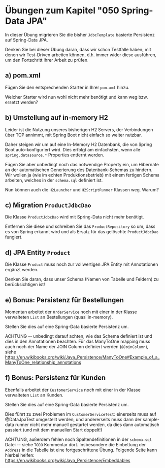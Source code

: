 # Übungen zum Kapitel "050 Spring-Data JPA"

In dieser Übung migrieren Sie die bisher `JdbcTemplate` basierte Persistenz
auf Spring-Data JPA.

Denken Sie bei dieser Übung daran, dass wir schon Testfälle haben, mit denen wir
Test-Driven arbeiten können, d.h. immer wider diese ausführen, um den Fortschritt Ihrer
Arbeit zu prüfen.

## a) pom.xml

Fügen Sie den entsprechenden Starter in Ihrer `pom.xml` hinzu.

Welcher Starter wird nun wohl nicht mehr benötigt und kann weg bzw. ersetzt werden?

## b) Umstellung auf in-memory H2

Leider ist die Nutzung unseres bisherigen H2 Servers, der Verbindungen über TCP
annimmt, mit Spring Boot nicht einfach so weiter nutzbar.

Daher steigen wir um auf eine In-Memory H2 Datenbank, die von Spring Boot
auto-konfiguriert wird. Dies erfolgt am einfachsten, wenn alle `spring.datasource.*`
Properties entfernt werden.

Fügen Sie aber unbedingt noch das notwendige Property ein, um Hibernate an der automatischen
Generierung des Datenbank-Schemas zu hindern. Wir wollen ja (wie im echten
Produktionsbetrieb) mit einem fertigen Schema arbeiten, welches in der `schema.sql`
definiert ist.

Nun können auch die `H2Launcher` und `H2ScriptRunner` Klassen weg. Warum?

## c) Migration `ProductJdbcDao`

Die Klasse `ProductJdbcDao` wird mit Spring-Data nicht mehr benötigt.

Entfernen Sie diese und schreiben Sie das `ProductRepository` so um, dass es von Spring erkannt wird
und als Ersatz für das gelöschte `ProductJdbcDao` fungiert.

## d) JPA Entity `Product`

Die Klasse `Product` muss noch zur vollwertigen JPA Entity mit Annotationen ergänzt werden.

Denken Sie daran, dass unser Schema (Namen von Tabelle und Feldern) zu berücksichtigen ist!

## e) Bonus: Persistenz für Bestellungen

Momentan arbeitet der `OrderService` noch mit einer in der Klasse verwalteten `List` an
Bestellungen (quasi in-memory).

Stellen Sie dies auf eine Spring-Data basierte Persistenz um.

ACHTUNG -- unbedingt darauf achten, wie das Schema definiert ist und dies in den
Annotationen beachten. Für das ManyToOne mapping muss auch noch der Name der JOIN
Column definiert werden (`@JoinColumn`),
siehe https://en.wikibooks.org/wiki/Java_Persistence/ManyToOne#Example_of_a_ManyToOne_relationship_annotations

## f) Bonus: Persistenz für Kunden

Ebenfalls arbeitet der `CustomerService` noch mit einer in der Klasse verwalteten `List` an Kunden.

Stellen Sie dies auf eine Spring-Data basierte Persistenz um.

Dies führt zu zwei Problemen im `CustomerServiceTest`: einerseits muss auf @DataJpaTest umgestellt
werden, und andererseits muss dann der sample-data runner nicht mehr manuell gestartet werden, da
dies dann automatisch passiert (und mit dem manuellen Start doppelt!)

ACHTUNG, außerdem fehlen noch Spaltendefinitionen in der `schema.sql` Datei -- siehe `TODO`
Kommentar dort. Insbesondere die Einbettung der `Address` in die Tabelle ist eine fortgeschrittene
Übung. Folgende Seite kann hierbei
helfen: https://en.wikibooks.org/wiki/Java_Persistence/Embeddables